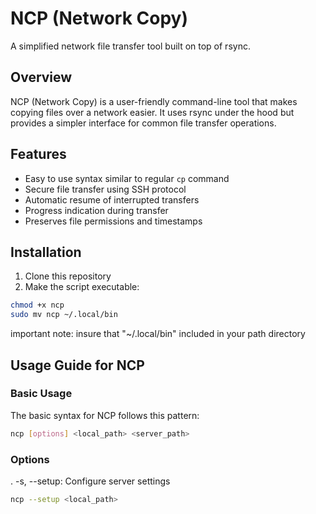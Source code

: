 # NCP (Network Copy)

A simplified network file transfer tool built on top of rsync.

## Overview

NCP (Network Copy) is a user-friendly command-line tool that makes copying files over a network easier. It uses rsync under the hood but provides a simpler interface for common file transfer operations.

## Features

- Easy to use syntax similar to regular `cp` command
- Secure file transfer using SSH protocol
- Automatic resume of interrupted transfers
- Progress indication during transfer
- Preserves file permissions and timestamps

## Installation

1. Clone this repository
2. Make the script executable:
```sh
chmod +x ncp
sudo mv ncp ~/.local/bin
```
important note: insure that "~/.local/bin" included in your path directory

## Usage Guide for NCP

### Basic Usage
The basic syntax for NCP follows this pattern:
```sh
ncp [options] <local_path> <server_path>
```

### Options

. -s, --setup: Configure server settings
```sh
ncp --setup <local_path>
```